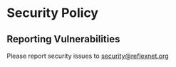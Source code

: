 # Security Policy

## Reporting Vulnerabilities

Please report security issues to security@reflexnet.org
